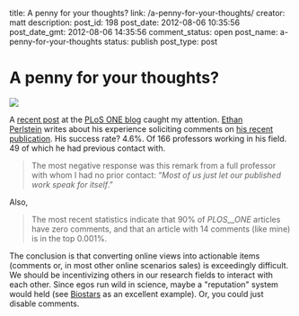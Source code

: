title: A penny for your thoughts?
link: /a-penny-for-your-thoughts/
creator: matt
description: 
post_id: 198
post_date: 2012-08-06 10:35:56
post_date_gmt: 2012-08-06 14:35:56
comment_status: open
post_name: a-penny-for-your-thoughts
status: publish
post_type: post

# A penny for your thoughts?

![](http://blogs.plos.org/everyone/files/2012/07/responsefigure.jpg)

A [recent post](http://blogs.plos.org/everyone/2012/07/23/no-comment/?utm_source=feedburner&utm_medium=feed&utm_campaign=Feed%3A+plos%2FOneBlog+%28Blogs+-+everyONE%29) at the [PLoS ONE blog](http://blogs.plos.org/everyone/) caught my attention. [Ethan Perlstein](http://blogs.plos.org/everyone/author/eperlstein/) writes about his experience soliciting comments on [his recent publication](http://www.plosone.org/article/info%3Adoi%2F10.1371%2Fjournal.pone.0034024). His success rate? 4.6%. Of 166 professors working in his field. 49 of which he had previous contact with. 

> The most negative response was this remark from a full professor with whom I had no prior contact: “_Most of us just let our published work speak for itself_.”

Also, 

> The most recent statistics indicate that 90% of _PLOS__ONE_ articles have zero comments, and that an article with 14 comments (like mine) is in the top 0.001%.

The conclusion is that converting online views into actionable items (comments or, in most other online scenarios sales) is exceedingly difficult. We should be incentivizing others in our research fields to interact with each other. Since egos run wild in science, maybe a "reputation" system would held (see [Biostars](http://www.biostars.org) as an excellent example). Or, you could just disable comments.
